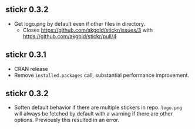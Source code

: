 ## stickr 0.3.2
* Get logo.png by default even if other files in directory. 
  * Closes https://github.com/akgold/stickr/issues/3 with https://github.com/akgold/stickr/pull/4

## stickr 0.3.1
* CRAN release
* Remove `installed.packages` call, substantial performance improvement.

## stickr 0.3.2
* Soften default behavior if there are multiple stickers in repo. `logo.png` will always be fetched by default with a warning if there are other options. Previously this resulted in an error. 